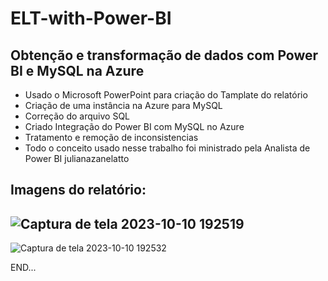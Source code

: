 # ELT-with-Power-BI
## Obtenção e transformação de dados com Power BI e MySQL na Azure
- Usado o Microsoft PowerPoint para criação do Tamplate do relatório
- Criação de uma instância na Azure para MySQL
- Correção do arquivo SQL
- Criado Integração do Power BI com MySQL no Azure
- Tratamento e remoção de inconsistencias
- Todo o conceito usado nesse trabalho foi ministrado pela Analista de Power BI julianazanelatto

## Imagens do relatório:
![Captura de tela 2023-10-10 192519](https://github.com/Jorge-X/ELT-with-Power-BI/assets/140755201/4164b0ee-21c2-40e9-a8ae-415e4d7020f3)
--
![Captura de tela 2023-10-10 192532](https://github.com/Jorge-X/ELT-with-Power-BI/assets/140755201/d448ee7f-fb2b-4d65-820e-9f2665cd92fe)

END...
